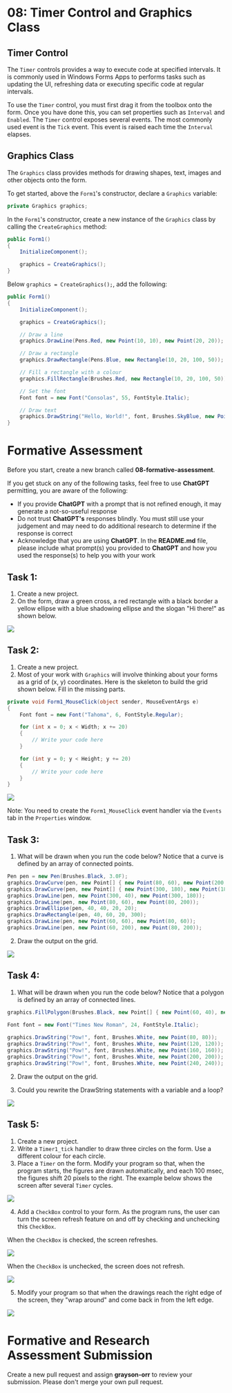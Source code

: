 # 08: Timer Control and Graphics Class

## Timer Control

The `Timer` controls provides a way to execute code at specified intervals. It is commonly used in Windows Forms Apps to performs tasks such as updating the UI, refreshing data or executing specific code at regular intervals.

To use the `Timer` control, you must first drag it from the toolbox onto the form. Once you have done this, you can set properties such as `Interval` and `Enabled`. The `Timer` control exposes several events. The most commonly used event is the `Tick` event. This event is raised each time the `Interval` elapses.

<ADD CODE HERE>

## Graphics Class

The `Graphics` class provides methods for drawing shapes, text, images and other objects onto the form.

To get started, above the `Form1`'s constructor, declare a `Graphics` variable:

```csharp
private Graphics graphics;
```

In the `Form1`'s constructor, create a new instance of the `Graphics` class by calling the `CreateGraphics` method:

```csharp
public Form1()
{
    InitializeComponent();

    graphics = CreateGraphics();
}
```

Below `graphics = CreateGraphics();`, add the following:

```csharp
public Form1()
{
    InitializeComponent();

    graphics = CreateGraphics();

    // Draw a line
    graphics.DrawLine(Pens.Red, new Point(10, 10), new Point(20, 20));

    // Draw a rectangle
    graphics.DrawRectangle(Pens.Blue, new Rectangle(10, 20, 100, 50));

    // Fill a rectangle with a colour
    graphics.FillRectangle(Brushes.Red, new Rectangle(10, 20, 100, 50));

    // Set the font
    Font font = new Font("Consolas", 55, FontStyle.Italic);

    // Draw text
    graphics.DrawString("Hello, World!", font, Brushes.SkyBlue, new Point(20, 45));
}
```

# Formative Assessment

Before you start, create a new branch called **08-formative-assessment**.

If you get stuck on any of the following tasks, feel free to use **ChatGPT** permitting, you are aware of the following:

- If you provide **ChatGPT** with a prompt that is not refined enough, it may generate a not-so-useful response
- Do not trust **ChatGPT's** responses blindly. You must still use your judgement and may need to do additional research to determine if the response is correct
- Acknowledge that you are using **ChatGPT**. In the **README.md** file, please include what prompt(s) you provided to **ChatGPT** and how you used the response(s) to help you with your work

## Task 1:

1. Create a new project.
2. On the form, draw a green cross, a red rectangle with a black border a yellow ellipse with a blue shadowing ellipse and the slogan "Hi there!" as shown below.

![](../resources/img/08-timer-control-and-graphics-class/01-image.png)

## Task 2:

1. Create a new project.
2. Most of your work with `Graphics` will involve thinking about your forms as a grid of (x, y) coordinates. Here is the skeleton to build the grid shown below. Fill in the missing parts.

```csharp
private void Form1_MouseClick(object sender, MouseEventArgs e)
{
    Font font = new Font("Tahoma", 6, FontStyle.Regular);

    for (int x = 0; x < Width; x += 20)
    {
        // Write your code here
    }

    for (int y = 0; y < Height; y += 20)
    {
        // Write your code here
    }
}
```

![](../resources/img/08-timer-control-and-graphics-class/02-image.png)

Note: You need to create the `Form1_MouseClick` event handler via the `Events` tab in the `Properties` window. 

## Task 3:

1. What will be drawn when you run the code below? Notice that a curve is defined by an array of connected points.

```csharp
Pen pen = new Pen(Brushes.Black, 3.0F);
graphics.DrawCurve(pen, new Point[] { new Point(80, 60), new Point(200, 40), new Point(180, 60), new Point(300, 40) });
graphics.DrawCurve(pen, new Point[] { new Point(300, 180), new Point(180, 200), new Point(200, 180), new Point(80, 200) });
graphics.DrawLine(pen, new Point(300, 40), new Point(300, 180));
graphics.DrawLine(pen, new Point(80, 60), new Point(80, 200));
graphics.DrawEllipse(pen, 40, 40, 20, 20);
graphics.DrawRectangle(pen, 40, 60, 20, 300);
graphics.DrawLine(pen, new Point(60, 60), new Point(80, 60));
graphics.DrawLine(pen, new Point(60, 200), new Point(80, 200));
```

2. Draw the output on the grid.

![](../resources/img/08-timer-control-and-graphics-class/03-image.png)

## Task 4:

1. What will be drawn when you run the code below? Notice that a polygon is defined by an array of connected lines.

```csharp
graphics.FillPolygon(Brushes.Black, new Point[] { new Point(60, 40), new Point(140, 80), new Point(200, 40), new Point(300, 80), new Point(380, 60), new Point(340, 140), new Point(320, 180), new Point(380, 240), new Point (320, 300), new Point(340, 340), new Point(240, 320), new Point(180, 340), new Point(20, 320), new Point(60, 280), new Point(100, 240), new Point(40, 220), new Point(80, 160) });

Font font = new Font("Times New Roman", 24, FontStyle.Italic); 
    
graphics.DrawString("Pow!", font, Brushes.White, new Point(80, 80));
graphics.DrawString("Pow!", font, Brushes.White, new Point(120, 120));
graphics.DrawString("Pow!", font, Brushes.White, new Point(160, 160));
graphics.DrawString("Pow!", font, Brushes.White, new Point(200, 200));
graphics.DrawString("Pow!", font, Brushes.White, new Point(240, 240));
```

2. Draw the output on the grid.

3. Could you rewrite the DrawString statements with a variable and a loop?

![](../resources/img/08-timer-control-and-graphics-class/04-image.png)

## Task 5:

1. Create a new project. 
2. Write a `Timer1_tick` handler to draw three circles on the form. Use a different colour for each circle.
3. Place a `Timer` on the form. Modify your program so that, when the program starts, the figures are drawn automatically, and each 100 msec, the figures shift 20 pixels to the right. The example below shows the screen after several `Timer` cycles.

![](../resources/img/08-timer-control-and-graphics-class/05-image.png)

4.	Add a `CheckBox` control to your form. As the program runs, the user can turn the screen refresh feature on and off by checking and unchecking this `CheckBox`. 

When the `CheckBox` is checked, the screen refreshes.

![](../resources/img/08-timer-control-and-graphics-class/06-image.png)

When the `CheckBox` is unchecked, the screen does not refresh. 

![](../resources/img/08-timer-control-and-graphics-class/07-image.png)

5. Modify your program so that when the drawings reach the right edge of the screen, they "wrap around" and come back in from the left edge.

![](../resources/img/08-timer-control-and-graphics-class/08-image.png)

# Formative and Research Assessment Submission

Create a new pull request and assign **grayson-orr** to review your submission. Please don't merge your own pull request.
